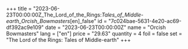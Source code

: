 +++
title = "2023-06-23T00:00:00Z_The_Lord_of_the_Rings:_Tales_of_Middle-earth_Orcish_Bowmasters_[en]_false"
id = "7c024bae-5631-4e20-ac69-df392ac9e109"
date = "2023-06-23T00:00:00Z"
name = "Orcish Bowmasters"
lang = ["en"]
price = "29.63"
quantity = 4
foil = false
set = "The Lord of the Rings: Tales of Middle-earth"
+++
